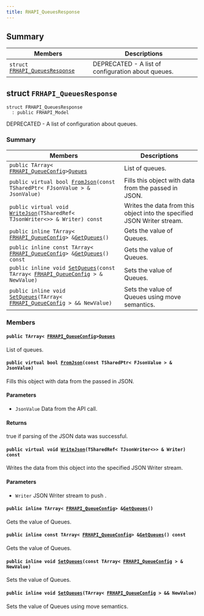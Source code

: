 ```yaml
---
title: RHAPI_QueuesResponse
---
```


## Summary

 Members                        | Descriptions                                
--------------------------------|---------------------------------------------
`struct `[`FRHAPI_QueuesResponse`](#structFRHAPI__QueuesResponse) | DEPRECATED - A list of configuration about queues.

## struct `FRHAPI_QueuesResponse` <a id="structFRHAPI__QueuesResponse"></a>

```
struct FRHAPI_QueuesResponse
  : public FRHAPI_Model
```

DEPRECATED - A list of configuration about queues.

### Summary

 Members                        | Descriptions                                
--------------------------------|---------------------------------------------
`public TArray< `[`FRHAPI_QueueConfig`](RHAPI_QueueConfig.md#structFRHAPI__QueueConfig)` > `[`Queues`](#structFRHAPI__QueuesResponse_1a53242423e1b15a69a599d22a44d5278b) | List of queues.
`public virtual bool `[`FromJson`](#structFRHAPI__QueuesResponse_1a5c49070521d3a51f4473ef63b2cf3528)`(const TSharedPtr< FJsonValue > & JsonValue)` | Fills this object with data from the passed in JSON.
`public virtual void `[`WriteJson`](#structFRHAPI__QueuesResponse_1a2ea1128f4fd4c89439d93aa028536931)`(TSharedRef< TJsonWriter<>> & Writer) const` | Writes the data from this object into the specified JSON Writer stream.
`public inline TArray< `[`FRHAPI_QueueConfig`](RHAPI_QueueConfig.md#structFRHAPI__QueueConfig)` > & `[`GetQueues`](#structFRHAPI__QueuesResponse_1ad64eb9a9701424f3d57c6345f22936d2)`()` | Gets the value of Queues.
`public inline const TArray< `[`FRHAPI_QueueConfig`](RHAPI_QueueConfig.md#structFRHAPI__QueueConfig)` > & `[`GetQueues`](#structFRHAPI__QueuesResponse_1abbf9ad5940f96346c4b7d96441f6550a)`() const` | Gets the value of Queues.
`public inline void `[`SetQueues`](#structFRHAPI__QueuesResponse_1a218b5995bb455cc238db8f7020e55a95)`(const TArray< `[`FRHAPI_QueueConfig`](RHAPI_QueueConfig.md#structFRHAPI__QueueConfig)` > & NewValue)` | Sets the value of Queues.
`public inline void `[`SetQueues`](#structFRHAPI__QueuesResponse_1ae4cb639d07facf18baafbc12b4c50cca)`(TArray< `[`FRHAPI_QueueConfig`](RHAPI_QueueConfig.md#structFRHAPI__QueueConfig)` > && NewValue)` | Sets the value of Queues using move semantics.

### Members

#### `public TArray< `[`FRHAPI_QueueConfig`](RHAPI_QueueConfig.md#structFRHAPI__QueueConfig)` > `[`Queues`](#structFRHAPI__QueuesResponse_1a53242423e1b15a69a599d22a44d5278b) <a id="structFRHAPI__QueuesResponse_1a53242423e1b15a69a599d22a44d5278b"></a>

List of queues.

#### `public virtual bool `[`FromJson`](#structFRHAPI__QueuesResponse_1a5c49070521d3a51f4473ef63b2cf3528)`(const TSharedPtr< FJsonValue > & JsonValue)` <a id="structFRHAPI__QueuesResponse_1a5c49070521d3a51f4473ef63b2cf3528"></a>

Fills this object with data from the passed in JSON.

#### Parameters
* `JsonValue` Data from the API call.

#### Returns
true if parsing of the JSON data was successful.

#### `public virtual void `[`WriteJson`](#structFRHAPI__QueuesResponse_1a2ea1128f4fd4c89439d93aa028536931)`(TSharedRef< TJsonWriter<>> & Writer) const` <a id="structFRHAPI__QueuesResponse_1a2ea1128f4fd4c89439d93aa028536931"></a>

Writes the data from this object into the specified JSON Writer stream.

#### Parameters
* `Writer` JSON Writer stream to push .

#### `public inline TArray< `[`FRHAPI_QueueConfig`](RHAPI_QueueConfig.md#structFRHAPI__QueueConfig)` > & `[`GetQueues`](#structFRHAPI__QueuesResponse_1ad64eb9a9701424f3d57c6345f22936d2)`()` <a id="structFRHAPI__QueuesResponse_1ad64eb9a9701424f3d57c6345f22936d2"></a>

Gets the value of Queues.

#### `public inline const TArray< `[`FRHAPI_QueueConfig`](RHAPI_QueueConfig.md#structFRHAPI__QueueConfig)` > & `[`GetQueues`](#structFRHAPI__QueuesResponse_1abbf9ad5940f96346c4b7d96441f6550a)`() const` <a id="structFRHAPI__QueuesResponse_1abbf9ad5940f96346c4b7d96441f6550a"></a>

Gets the value of Queues.

#### `public inline void `[`SetQueues`](#structFRHAPI__QueuesResponse_1a218b5995bb455cc238db8f7020e55a95)`(const TArray< `[`FRHAPI_QueueConfig`](RHAPI_QueueConfig.md#structFRHAPI__QueueConfig)` > & NewValue)` <a id="structFRHAPI__QueuesResponse_1a218b5995bb455cc238db8f7020e55a95"></a>

Sets the value of Queues.

#### `public inline void `[`SetQueues`](#structFRHAPI__QueuesResponse_1ae4cb639d07facf18baafbc12b4c50cca)`(TArray< `[`FRHAPI_QueueConfig`](RHAPI_QueueConfig.md#structFRHAPI__QueueConfig)` > && NewValue)` <a id="structFRHAPI__QueuesResponse_1ae4cb639d07facf18baafbc12b4c50cca"></a>

Sets the value of Queues using move semantics.

